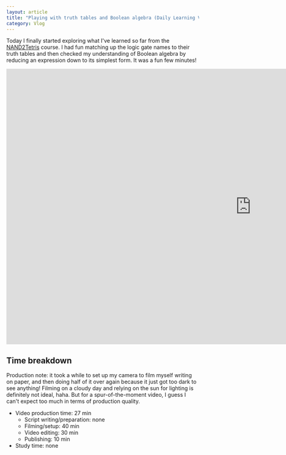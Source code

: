 ```yaml
---
layout: article
title: "Playing with truth tables and Boolean algebra (Daily Learning Vlog #98)"
category: Vlog
---
```


Today I finally started exploring what I've learned so far from the [NAND2Tetris](http://nand2tetris.org/) course. I had fun matching up the logic gate names to their truth tables and then checked my understanding of Boolean algebra by reducing an expression down to its simplest form. It was a fun few minutes!

<iframe width="1280" height="720" src="https://www.youtube.com/embed/wfOU97a105M" frameborder="0" allowfullscreen></iframe>

## Time breakdown

Production note: it took a while to set up my camera to film myself writing on paper, and then doing half of it over again because it just got too dark to see anything! Filming on a cloudy day and relying on the sun for lighting is definitely not ideal, haha. But for a spur-of-the-moment video, I guess I can't expect too much in terms of production quality.

- Video production time: 27 min
  - Script writing/preparation: none
  - Filming/setup: 40 min
  - Video editing: 30 min
  - Publishing: 10 min
- Study time: none